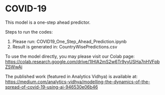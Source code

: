 # COVID-19
This model is a one-step ahead predictor.

Steps to run the codes:
1. Please run: COVID19_One_Step_Ahead_Prediction.ipynb
2. Result is generated in: CountryWisePredictions.csv

To use the model directly, you may please visit our Colab page:
https://colab.research.google.com/drive/1IHlA2mS2w6Tr9yyUSHa7nHVFpbZSWwAi

The published work (featured in Analytics Vidhya) is available at: 
https://medium.com/analytics-vidhya/modelling-the-dynamics-of-the-spread-of-covid-19-using-ai-946530e06b46
